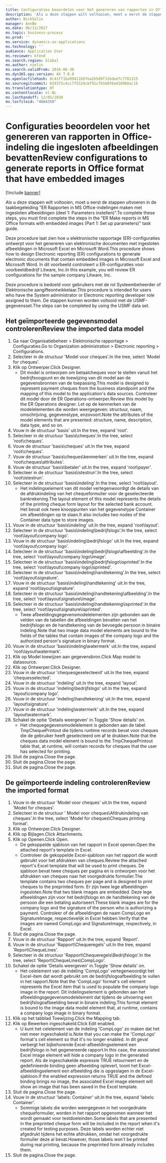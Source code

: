 ```yaml
---
title: Configuraties beoordelen voor het genereren van rapporten in Office-indeling die ingesloten afbeeldingen bevatten
description: 'Als u deze stappen wilt voltooien, moet u eerst de stappen uitvoeren in de taakbegeleiding "ER Rapporten in MS Office-indelingen maken met ingesloten afbeeldingen (deel 1: Parameters instellen)".'
author: NickSelin
manager: AnnBe
ms.date: 06/13/2017
ms.topic: business-process
ms.prod: ''
ms.service: dynamics-ax-applications
ms.technology: ''
audience: Application User
ms.reviewer: kfend
ms.search.region: Global
ms.author: nselin
ms.search.validFrom: 2016-06-30
ms.dyn365.ops.version: AX 7.0.0
ms.openlocfilehash: 8c41ff1ba99411b97ea2b5d9f31bdee7c7701315
ms.sourcegitcommit: 659375c4cc7f5524cbf91cf6160f6a410960ac16
ms.translationtype: HT
ms.contentlocale: nl-NL
ms.lasthandoff: 12/05/2020
ms.locfileid: "4684350"
---
```

# <a name="review-configurations-to-generate-reports-in-office-format-that-have-embedded-images"></a><span data-ttu-id="dcc7c-103">Configuraties beoordelen voor het genereren van rapporten in Office-indeling die ingesloten afbeeldingen bevatten</span><span class="sxs-lookup"><span data-stu-id="dcc7c-103">Review configurations to generate reports in Office format that have embedded images</span></span>

[!include [banner](../../includes/banner.md)]

<span data-ttu-id="dcc7c-104">Als u deze stappen wilt voltooien, moet u eerst de stappen uitvoeren in de taakbegeleiding "ER Rapporten in MS Office-indelingen maken met ingesloten afbeeldingen (deel 1: Parameters instellen)".</span><span class="sxs-lookup"><span data-stu-id="dcc7c-104">To complete these steps, you must first complete the steps in the "ER Make reports in MS Office formats with embedded images (Part 1: Set up parameters)" task guide.</span></span>

<span data-ttu-id="dcc7c-105">Deze procedure laat zien hoe u elektronische rapportage (ER)-configuraties ontwerpt voor het genereren van elektronische documenten met ingesloten afbeeldingen in Microsoft Excel en Microsoft Word.</span><span class="sxs-lookup"><span data-stu-id="dcc7c-105">This procedure shows how to design Electronic reporting (ER) configurations to generate electronic documents that contain embedded images in Microsoft Excel and Microsoft Word.</span></span> <span data-ttu-id="dcc7c-106">In dit voorbeeld controleert u ER-configuraties voor voorbeeldbedrijf Litware, Inc.</span><span class="sxs-lookup"><span data-stu-id="dcc7c-106">In this example, you will review ER configurations for the sample company Litware, Inc.</span></span> 

<span data-ttu-id="dcc7c-107">Deze procedure is bedoeld voor gebruikers met de rol Systeembeheerder of Elektronische aangifteontwikkelaar.</span><span class="sxs-lookup"><span data-stu-id="dcc7c-107">This procedure is intended for users who have the System administrator or Electronic reporting developer role assigned to them.</span></span> <span data-ttu-id="dcc7c-108">De stappen kunnen worden voltooid met de USMF-gegevensset.</span><span class="sxs-lookup"><span data-stu-id="dcc7c-108">The steps can be completed by using the USMF data set.</span></span>


## <a name="review-the-imported-data-model"></a><span data-ttu-id="dcc7c-109">Het geïmporteerde gegevensmodel controleren</span><span class="sxs-lookup"><span data-stu-id="dcc7c-109">Review the imported data model</span></span>
1. <span data-ttu-id="dcc7c-110">Ga naar Organisatiebeheer > Elektronische rapportage > Configuraties.</span><span class="sxs-lookup"><span data-stu-id="dcc7c-110">Go to Organization administration > Electronic reporting > Configurations.</span></span>
2. <span data-ttu-id="dcc7c-111">Selecteer in de structuur 'Model voor cheques'.</span><span class="sxs-lookup"><span data-stu-id="dcc7c-111">In the tree, select 'Model for cheques'.</span></span>
3. <span data-ttu-id="dcc7c-112">Klik op Ontwerper.</span><span class="sxs-lookup"><span data-stu-id="dcc7c-112">Click Designer.</span></span>
    * <span data-ttu-id="dcc7c-113">Dit model is ontworpen om betaalcheques voor te stellen vanuit het bedrijfsoogpunt en de toewijzing van dit model aan de gegevensbronnen van de toepassing.</span><span class="sxs-lookup"><span data-stu-id="dcc7c-113">This model is designed to represent payment cheques from the business standpoint and the mapping of this model to the application's data sources.</span></span> <span data-ttu-id="dcc7c-114">Controleer dit model door de ER Operations-ontwerper.</span><span class="sxs-lookup"><span data-stu-id="dcc7c-114">Review this model by the ER Operations designer.</span></span> <span data-ttu-id="dcc7c-115">Let op de kenmerken van de modelelementen die worden weergegeven: structuur, naam, omschrijving, gegevenstype, enzovoort.</span><span class="sxs-lookup"><span data-stu-id="dcc7c-115">Note the attributes of the model elements that are presented: structure, name, description, data type, and so on.</span></span>   
4. <span data-ttu-id="dcc7c-116">Vouw in de structuur 'basis' uit.</span><span class="sxs-lookup"><span data-stu-id="dcc7c-116">In the tree, expand 'root'.</span></span>
5. <span data-ttu-id="dcc7c-117">Selecteer in de structuur 'basis\cheques'.</span><span class="sxs-lookup"><span data-stu-id="dcc7c-117">In the tree, select 'root\cheques'.</span></span>
6. <span data-ttu-id="dcc7c-118">Vouw de structuur 'basis\cheques' uit.</span><span class="sxs-lookup"><span data-stu-id="dcc7c-118">In the tree, expand 'root\cheques'.</span></span>
7. <span data-ttu-id="dcc7c-119">Vouw de structuur 'basis\cheques\kenmerken' uit.</span><span class="sxs-lookup"><span data-stu-id="dcc7c-119">In the tree, expand 'root\cheques\attributes'.</span></span>
8. <span data-ttu-id="dcc7c-120">Vouw de structuur 'basis\betaler' uit.</span><span class="sxs-lookup"><span data-stu-id="dcc7c-120">In the tree, expand 'root\payer'.</span></span>
9. <span data-ttu-id="dcc7c-121">Selecteer in de structuur 'basis\istestrun'.</span><span class="sxs-lookup"><span data-stu-id="dcc7c-121">In the tree, select 'root\istestrun'.</span></span>
10. <span data-ttu-id="dcc7c-122">Selecteer in de structuur 'basis\indeling'.</span><span class="sxs-lookup"><span data-stu-id="dcc7c-122">In the tree, select 'root\layout'.</span></span>
    * <span data-ttu-id="dcc7c-123">Het indelingselement van dit model vertegenwoordigt de details van de afdrukindeling van het chequeformulier voor de geselecteerde bankrekening.</span><span class="sxs-lookup"><span data-stu-id="dcc7c-123">The layout element of this model represents the details of the printing cheque form layout for the selected bank account.</span></span> <span data-ttu-id="dcc7c-124">Het bevat ook twee knooppunten van het gegevenstype Container om afbeeldingen op te slaan.</span><span class="sxs-lookup"><span data-stu-id="dcc7c-124">It also includes two nodes of the Container data type to store images.</span></span>   
11. <span data-ttu-id="dcc7c-125">Vouw in de structuur 'basis\indeling' uit.</span><span class="sxs-lookup"><span data-stu-id="dcc7c-125">In the tree, expand 'root\layout'.</span></span>
12. <span data-ttu-id="dcc7c-126">Selecteer in de structuur 'basis\indeling\bedrijfslogo'.</span><span class="sxs-lookup"><span data-stu-id="dcc7c-126">In the tree, select 'root\layout\company logo'.</span></span>
13. <span data-ttu-id="dcc7c-127">Vouw in de structuur 'basis\indeling\bedrijfslogo' uit.</span><span class="sxs-lookup"><span data-stu-id="dcc7c-127">In the tree, expand 'root\layout\company logo'.</span></span>
14. <span data-ttu-id="dcc7c-128">Selecteer in de structuur 'basis\indeling\bedrijfslogo\afbeelding'.</span><span class="sxs-lookup"><span data-stu-id="dcc7c-128">In the tree, select 'root\layout\company logo\image'.</span></span>
15. <span data-ttu-id="dcc7c-129">Selecteer in de structuur 'basis\indeling\bedrijfslogo\isprinted'.</span><span class="sxs-lookup"><span data-stu-id="dcc7c-129">In the tree, select 'root\layout\company logo\isprinted'.</span></span>
16. <span data-ttu-id="dcc7c-130">Selecteer in de structuur 'basis\indeling\handtekening'.</span><span class="sxs-lookup"><span data-stu-id="dcc7c-130">In the tree, select 'root\layout\signature'.</span></span>
17. <span data-ttu-id="dcc7c-131">Vouw in de structuur 'basis\indeling\handtekening' uit.</span><span class="sxs-lookup"><span data-stu-id="dcc7c-131">In the tree, expand 'root\layout\signature'.</span></span>
18. <span data-ttu-id="dcc7c-132">Selecteer in de structuur 'basis\indeling\handtekening\afbeelding'.</span><span class="sxs-lookup"><span data-stu-id="dcc7c-132">In the tree, select 'root\layout\signature\image'.</span></span>
19. <span data-ttu-id="dcc7c-133">Selecteer in de structuur 'basis\indeling\handtekening\isprinted'.</span><span class="sxs-lookup"><span data-stu-id="dcc7c-133">In the tree, select 'root\layout\signature\isprinted'.</span></span>
    * <span data-ttu-id="dcc7c-134">Twee afbeeldingsgegevensmodelelementen zijn gebonden aan de velden van de tabellen die afbeeldingen bevatten van het bedrijfslogo en de handtekening van de bevoegde persoon in binaire indeling.</span><span class="sxs-lookup"><span data-stu-id="dcc7c-134">Note that two image data model elements are bound to the fields of the tables that contain images of the company logo and the authorized person's signature in binary format.</span></span>  
20. <span data-ttu-id="dcc7c-135">Vouw in de structuur 'basis\indeling\watermerk' uit.</span><span class="sxs-lookup"><span data-stu-id="dcc7c-135">In the tree, expand 'root\layout\watermark'.</span></span>
21. <span data-ttu-id="dcc7c-136">Klik op Model toewijzen aan gegevensbron.</span><span class="sxs-lookup"><span data-stu-id="dcc7c-136">Click Map model to datasource.</span></span>
22. <span data-ttu-id="dcc7c-137">Klik op Ontwerper.</span><span class="sxs-lookup"><span data-stu-id="dcc7c-137">Click Designer.</span></span>
23. <span data-ttu-id="dcc7c-138">Vouw in de structuur 'chequesgeselecteerd' uit.</span><span class="sxs-lookup"><span data-stu-id="dcc7c-138">In the tree, expand 'chequesselected'.</span></span>
24. <span data-ttu-id="dcc7c-139">Vouw in de structuur 'indeling' uit.</span><span class="sxs-lookup"><span data-stu-id="dcc7c-139">In the tree, expand 'layout'.</span></span>
25. <span data-ttu-id="dcc7c-140">Vouw in de structuur 'indeling\bedrijfslogo' uit.</span><span class="sxs-lookup"><span data-stu-id="dcc7c-140">In the tree, expand 'layout\company logo'.</span></span>
26. <span data-ttu-id="dcc7c-141">Vouw in de structuur 'indeling\handtekening' uit.</span><span class="sxs-lookup"><span data-stu-id="dcc7c-141">In the tree, expand 'layout\signature'.</span></span>
27. <span data-ttu-id="dcc7c-142">Vouw in de structuur 'indeling\watermerk' uit.</span><span class="sxs-lookup"><span data-stu-id="dcc7c-142">In the tree, expand 'layout\watermark'.</span></span>
28. <span data-ttu-id="dcc7c-143">Schakel de optie 'Details weergeven' in.</span><span class="sxs-lookup"><span data-stu-id="dcc7c-143">Toggle 'Show details' on.</span></span>
    * <span data-ttu-id="dcc7c-144">Het chequegegevensmodelelement is gebonden aan de tabel TmpChequePrintout die tijdens runtime records bevat voor cheques die de gebruiker heeft geselecteerd om af te drukken.</span><span class="sxs-lookup"><span data-stu-id="dcc7c-144">Note that the cheques data model element is bound to the TmpChequePrintout table that, at runtime, will contain records for cheques that the user has selected for printing.</span></span>   
29. <span data-ttu-id="dcc7c-145">Sluit de pagina.</span><span class="sxs-lookup"><span data-stu-id="dcc7c-145">Close the page.</span></span>
30. <span data-ttu-id="dcc7c-146">Sluit de pagina.</span><span class="sxs-lookup"><span data-stu-id="dcc7c-146">Close the page.</span></span>
31. <span data-ttu-id="dcc7c-147">Sluit de pagina.</span><span class="sxs-lookup"><span data-stu-id="dcc7c-147">Close the page.</span></span>

## <a name="review-the-imported-format"></a><span data-ttu-id="dcc7c-148">De geïmporteerde indeling controleren</span><span class="sxs-lookup"><span data-stu-id="dcc7c-148">Review the imported format</span></span>
1. <span data-ttu-id="dcc7c-149">Vouw in de structuur 'Model voor cheques' uit.</span><span class="sxs-lookup"><span data-stu-id="dcc7c-149">In the tree, expand 'Model for cheques'.</span></span>
2. <span data-ttu-id="dcc7c-150">Selecteer in de structuur ' Model voor cheques\Afdrukindeling van cheques'.</span><span class="sxs-lookup"><span data-stu-id="dcc7c-150">In the tree, select 'Model for cheques\Cheques printing format'.</span></span>
3. <span data-ttu-id="dcc7c-151">Klik op Ontwerper.</span><span class="sxs-lookup"><span data-stu-id="dcc7c-151">Click Designer.</span></span>
4. <span data-ttu-id="dcc7c-152">Klik op Bijlagen.</span><span class="sxs-lookup"><span data-stu-id="dcc7c-152">Click Attachments.</span></span>
5. <span data-ttu-id="dcc7c-153">Klik op Openen.</span><span class="sxs-lookup"><span data-stu-id="dcc7c-153">Click Open.</span></span>
    * <span data-ttu-id="dcc7c-154">De gekoppelde sjabloon van het rapport in Excel openen.</span><span class="sxs-lookup"><span data-stu-id="dcc7c-154">Open the attached report's template in Excel.</span></span>  
    * <span data-ttu-id="dcc7c-155">Controleer de gekoppelde Excel-sjabloon van het rapport die wordt gebruikt voor het afdrukken van cheques.</span><span class="sxs-lookup"><span data-stu-id="dcc7c-155">Review the attached report's Excel template that will be used to print cheques.</span></span> <span data-ttu-id="dcc7c-156">De sjabloon bevat twee cheques per pagina en is ontworpen voor het afdrukken van cheques naar het voorgedrukte formulier.</span><span class="sxs-lookup"><span data-stu-id="dcc7c-156">The template contains two cheques per page and is designed to print cheques to the preprinted form.</span></span> <span data-ttu-id="dcc7c-157">Er zijn twee lege afbeeldingen ingesloten.</span><span class="sxs-lookup"><span data-stu-id="dcc7c-157">Note that two blank images are embedded.</span></span> <span data-ttu-id="dcc7c-158">Deze lege afbeeldingen zijn voor het bedrijfslogo en de handtekening van de persoon die een betaling autoriseert.</span><span class="sxs-lookup"><span data-stu-id="dcc7c-158">These blank images are for the company logo and the signature of the person who is authorizing a payment.</span></span> <span data-ttu-id="dcc7c-159">Controleer of de afbeeldingen de naam CompLogo en SignatureImage, respectievelijk in Excel hebben.</span><span class="sxs-lookup"><span data-stu-id="dcc7c-159">Verify that the images are named CompLogo and SignatureImage, respectively, in Excel.</span></span>   
6. <span data-ttu-id="dcc7c-160">Sluit de pagina.</span><span class="sxs-lookup"><span data-stu-id="dcc7c-160">Close the page.</span></span>
7. <span data-ttu-id="dcc7c-161">Vouw in de structuur 'Rapport' uit.</span><span class="sxs-lookup"><span data-stu-id="dcc7c-161">In the tree, expand 'Report'.</span></span>
8. <span data-ttu-id="dcc7c-162">Vouw in de structuur 'Rapport\Chequeregels' uit.</span><span class="sxs-lookup"><span data-stu-id="dcc7c-162">In the tree, expand 'Report\ChequeLines'.</span></span>
9. <span data-ttu-id="dcc7c-163">Selecteer in de structuur 'Rapport\Chequeregels\Bedrijfslogo'.</span><span class="sxs-lookup"><span data-stu-id="dcc7c-163">In the tree, select 'Report\ChequeLines\CompLogo'.</span></span>
10. <span data-ttu-id="dcc7c-164">Schakel de optie 'Details weergeven' in.</span><span class="sxs-lookup"><span data-stu-id="dcc7c-164">Toggle 'Show details' on.</span></span>
    * <span data-ttu-id="dcc7c-165">Het celelement van de indeling 'CompLogo' vertegenwoordigt het Excel-item dat wordt gebruikt om de bedrijfslogoafbeelding te vullen in het rapport.</span><span class="sxs-lookup"><span data-stu-id="dcc7c-165">Note that the 'CompLogo' format's cell element represents the Excel item that is used to populate the company logo image in the report.</span></span> <span data-ttu-id="dcc7c-166">Dit indelingselement is gebonden aan het afbeeldingsgegevensmodelelement dat tijdens de uitvoering een bedrijfslogoafbeelding bevat in binaire indeling.</span><span class="sxs-lookup"><span data-stu-id="dcc7c-166">This format element is bound to the image data model element that, at runtime, contains a company logo image in binary format.</span></span>   
11. <span data-ttu-id="dcc7c-167">Klik op het tabblad Toewijzing.</span><span class="sxs-lookup"><span data-stu-id="dcc7c-167">Click the Mapping tab.</span></span>
12. <span data-ttu-id="dcc7c-168">Klik op Bewerken ingeschakeld.</span><span class="sxs-lookup"><span data-stu-id="dcc7c-168">Click Edit enabled.</span></span>
    * <span data-ttu-id="dcc7c-169">U kunt het celelement van de indeling 'CompLogo' zo maken dat het niet meer ingeschakeld is.</span><span class="sxs-lookup"><span data-stu-id="dcc7c-169">Note that you can make the 'CompLogo' format's cell element so that it's no longer enabled.</span></span> <span data-ttu-id="dcc7c-170">In dit geval verbergt het bijbehorende Excel-afbeeldingselement een bedrijfslogo in het gegenereerde rapport.</span><span class="sxs-lookup"><span data-stu-id="dcc7c-170">In this case, the associated Excel image element will hide a company logo in the generated report.</span></span> <span data-ttu-id="dcc7c-171">Als de ingeschakelde expressie TRUE retourneert en de gedefinieerde binding geen afbeelding oplevert, toont het Excel-afbeeldingselement een afbeelding die is opgeslagen in de Excel-sjabloon.</span><span class="sxs-lookup"><span data-stu-id="dcc7c-171">If the enabled expression returns TRUE and the defined binding brings no image, the associated Excel image element will show an image that has been saved in the Excel template.</span></span>   
13. <span data-ttu-id="dcc7c-172">Sluit de pagina.</span><span class="sxs-lookup"><span data-stu-id="dcc7c-172">Close the page.</span></span>
14. <span data-ttu-id="dcc7c-173">Vouw in de structuur 'labels: Container' uit.</span><span class="sxs-lookup"><span data-stu-id="dcc7c-173">In the tree, expand 'labels: Container'.</span></span>
    * <span data-ttu-id="dcc7c-174">Sommige labels die worden weergegeven in het voorgedrukte chequeformulier, worden in het rapport opgenomen wanneer het wordt gemaakt voor testdoeleinden.</span><span class="sxs-lookup"><span data-stu-id="dcc7c-174">Some labels that are presented in the preprinted cheque form will be included in the report when it's created for testing purposes.</span></span> <span data-ttu-id="dcc7c-175">Deze labels worden echter niet afgedrukt tijdens het echte afdrukken, omdat het voorgedrukte formulier deze al bevat.</span><span class="sxs-lookup"><span data-stu-id="dcc7c-175">However, those labels won't be printed during real printing, because the preprinted form already includes them.</span></span>  
15. <span data-ttu-id="dcc7c-176">Sluit de pagina.</span><span class="sxs-lookup"><span data-stu-id="dcc7c-176">Close the page.</span></span>

